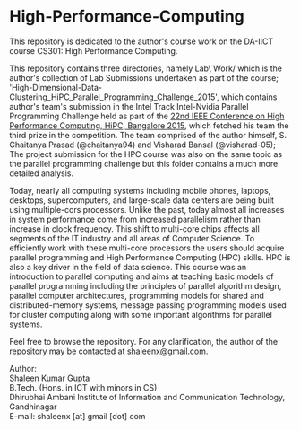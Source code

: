 # High-Performance-Computing
This repository is dedicated to the author's course work on the DA-IICT course CS301: High Performance Computing. 

This repository contains three directories, namely Lab\ Work/ which is the author's collection of Lab Submissions undertaken as part of the course; 'High-Dimensional-Data-Clustering_HiPC_Parallel_Programming_Challenge_2015', which contains author's team's submission in the Intel Track Intel-Nvidia Parallel Programming Challenge held as part of the <a href="http://www.hipc.org/hipc2015/about.php">22nd IEEE Conference on High Performance Computing, HiPC, Bangalore 2015</a>, which fetched his team the third prize in the competition. The team comprised of the author himself, S. Chaitanya Prasad (@chaitanya94) and Visharad Bansal (@visharad-05); The project submission for the HPC course was also on the same topic as the parallel programming challenge but this folder contains a much more detailed analysis.

Today, nearly all computing systems including mobile phones, laptops, desktops, supercomputers, and large-scale data centers are being built using multiple-cors processors. Unlike the past, today almost all increases in system performance come from increased parallelism rather than increase in clock frequency.  This shift to multi-core chips affects all segments of the IT industry and all areas of Computer Science. To efficiently work with these multi-core processors the users should acquire parallel programming and High Performance Computing (HPC) skills. HPC is also a key driver in the field of data science. This course was an introduction to parallel computing and aims at teaching basic models of parallel programming including the principles of parallel algorithm design, parallel computer architectures, programming models for shared and distributed-memory systems, message passing programming models used for cluster computing along with some important algorithms for parallel systems.

Feel free to browse the repository. For any clarification, the author of the repository may be contacted at shaleenx@gmail.com.

Author:<br>
Shaleen Kumar Gupta<br>
B.Tech. (Hons. in ICT with minors in CS) <br>
Dhirubhai Ambani Institute of Information and Communication Technology, Gandhinagar <br>
E-mail: shaleenx [at] gmail [dot] com
